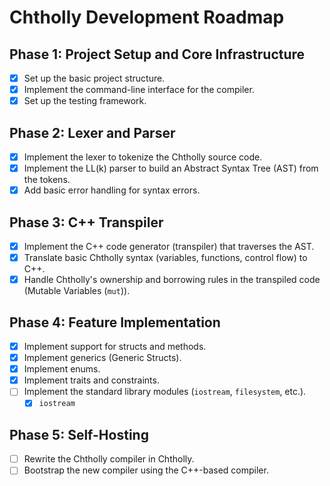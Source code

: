 # Chtholly Development Roadmap

## Phase 1: Project Setup and Core Infrastructure

- [x] Set up the basic project structure.
- [x] Implement the command-line interface for the compiler.
- [x] Set up the testing framework.

## Phase 2: Lexer and Parser

- [x] Implement the lexer to tokenize the Chtholly source code.
- [x] Implement the LL(k) parser to build an Abstract Syntax Tree (AST) from the tokens.
- [x] Add basic error handling for syntax errors.

## Phase 3: C++ Transpiler

- [x] Implement the C++ code generator (transpiler) that traverses the AST.
- [x] Translate basic Chtholly syntax (variables, functions, control flow) to C++.
- [x] Handle Chtholly's ownership and borrowing rules in the transpiled code (Mutable Variables (`mut`)).

## Phase 4: Feature Implementation

- [x] Implement support for structs and methods.
- [x] Implement generics (Generic Structs).
- [x] Implement enums.
- [x] Implement traits and constraints.
- [ ] Implement the standard library modules (`iostream`, `filesystem`, etc.).
  - [x] `iostream`

## Phase 5: Self-Hosting

- [ ] Rewrite the Chtholly compiler in Chtholly.
- [ ] Bootstrap the new compiler using the C++-based compiler.

